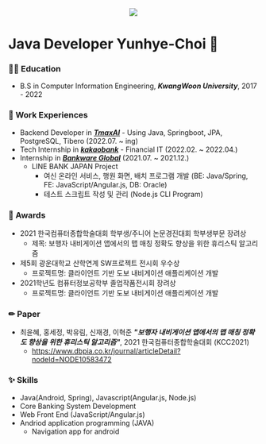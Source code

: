<div align=center>
<a href="https://hits.seeyoufarm.com"><img src="https://hits.seeyoufarm.com/api/count/incr/badge.svg?url=https%3A%2F%2Fgithub.com%2Fyunhye-choi%2Fhit-counter&count_bg=%23FF9797&title_bg=%23656565&icon=&icon_color=%23FF0000&title=hits&edge_flat=false"/></a>
</div>

# Java Developer Yunhye-Choi 🌟


### 👩‍🎓 Education
* B.S in Computer Information Engineering, ***KwangWoon University***, 2017 - 2022 
### 🏢 Work Experiences
* Backend Developer in ***[TmaxAI](https://www.tmax.co.kr/tmaxai)*** - Using Java, Springboot, JPA, PostgreSQL, Tibero (2022.07. ~ ing)
* Tech Internship in ***[kakaobank](https://www.kakaobank.com/)*** - Financial IT (2022.02. ~ 2022.04.) 
* Internship in ***[Bankware Global](https://bankwareglobal.com/)*** (2021.07. ~ 2021.12.) 
  - LINE BANK JAPAN Project 
    - 여신 온라인 서비스, 행원 화면, 배치 프로그램 개발 (BE: Java/Spring, FE: JavaScript/Angular.js, DB: Oracle)
    - 테스트 스크립트 작성 및 관리 (Node.js CLI Program) 
### 🥇 Awards
* 2021 한국컴퓨터종합학술대회 학부생/주니어 논문경진대회 학부생부문 장려상
  - 제목: 보행자 내비게이션 앱에서의 맵 매칭 정확도 향상을 위한 휴리스틱 알고리즘
* 제5회 광운대학교 산학연계 SW프로젝트 전시회 우수상
  - 프로젝트명: 클라이언트 기반 도보 내비게이션 애플리케이션 개발
* 2021학년도 컴퓨터정보공학부 졸업작품전시회 장려상
  - 프로젝트명: 클라이언트 기반 도보 내비게이션 애플리케이션 개발
### ✏ Paper
* 최윤혜, 홍세정, 박유림, 신재경, 이혁준 ***"보행자 내비게이션 앱에서의 맵 매칭 정확도 향상을 위한 휴리스틱 알고리즘"***, 2021 한국컴퓨터종합학술대회 (KCC2021)
  - https://www.dbpia.co.kr/journal/articleDetail?nodeId=NODE10583472
### ✨ Skills
* Java(Android, Spring), Javascript(Angular.js, Node.js)
* Core Banking System Development 
* Web Front End (JavaScript/Angular.js)
* Andriod application programming (JAVA)
  - Navigation app for android
